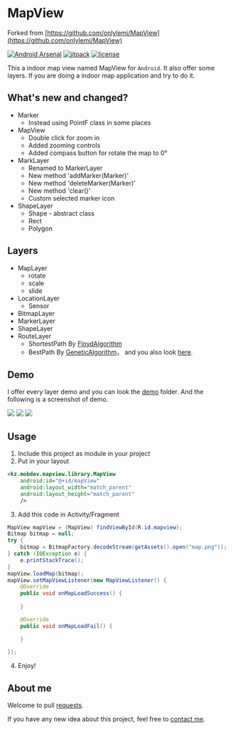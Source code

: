 # MapView

Forked from [https://github.com/onlylemi/MapView](https://github.com/onlylemi/MapView)

[![Android Arsenal](https://img.shields.io/badge/Android%20Arsenal-MapView-green.svg?style=true)](https://android-arsenal.com/details/1/3497)
[![jitpack](https://img.shields.io/badge/jitpack-v1.0-green.svg)](https://jitpack.io/#onlylemi/mapview)
[![license](https://img.shields.io/github/license/mashape/apistatus.svg?maxAge=2592000)](https://github.com/onlylemi/MapView/blob/master/LICENSE)

This a indoor map view named MapView for `Android`. It also offer some layers. If you are doing a indoor map application and try to do it.

## What's new and changed?
* Marker
   * Instead using PointF class in some places
* MapView
   * Double click for zoom in
   * Added zooming controls
   * Added compass button for rotate the map to 0°
* MarkLayer
   * Renamed to MarkerLayer
   * New method 'addMarker(Marker)'
   * New method 'deleteMarker(Marker)'
   * New method 'clear()'
   * Custom selected marker icon
* ShapeLayer
   * Shape - abstract class
   * Rect
   * Polygon

## Layers

* MapLayer
    * rotate
    * scale
    * slide
* LocationLayer
    * Sensor
* BitmapLayer
* MarkerLayer
* ShapeLayer
* RouteLayer
    * ShortestPath By [FloydAlgorithm](https://en.wikipedia.org/wiki/Floyd%E2%80%93Warshall_algorithm)
    * BestPath By [GeneticAlgorithm](https://en.wikipedia.org/wiki/Genetic_algorithm)， and you also look [here](https://github.com/onlylemi/GeneticTSP).

## Demo

I offer every layer demo and you can look the [demo](https://github.com/askarsyzdykov/MapView/tree/master/demo) folder. And the following is a screenshot of demo.

![](https://raw.githubusercontent.com/onlylemi/notes/master/images/android_mapview_1.gif)
![](https://raw.githubusercontent.com/onlylemi/notes/master/images/android_mapview_2.gif)
![](https://raw.githubusercontent.com/onlylemi/notes/master/images/android_mapview_3.gif)

## Usage

1) Include this project as module in your project
2) Put in your layout

```xml
<kz.mobdev.mapview.library.MapView
    android:id="@+id/mapView"
    android:layout_width="match_parent"
    android:layout_height="match_parent"
    />
```
3) Add this code in Activity/Fragment
```java
MapView mapView = (MapView) findViewById(R.id.mapview);
Bitmap bitmap = null;
try {
    bitmap = BitmapFactory.decodeStream(getAssets().open("map.png"));
} catch (IOException e) {
    e.printStackTrace();
}
mapView.loadMap(bitmap);
mapView.setMapViewListener(new MapViewListener() {
    @Override
    public void onMapLoadSuccess() {
        
    }

    @Override
    public void onMapLoadFail() {
        
    }

});
```
4) Enjoy!

## About me

Welcome to pull [requests](https://github.com/askarsyzdykov/MapView/pulls).  

If you have any new idea about this project, feel free to [contact me](mailto:askar.syzdykov@gmail.com).
